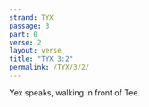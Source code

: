 ```yaml
---
strand: TYX
passage: 3
part: 0
verse: 2
layout: verse
title: "TYX 3:2"
permalink: /TYX/3/2/
---
```

Yex speaks, walking in front of Tee.

